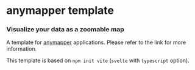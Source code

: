 # anymapper template
### Visualize your data as a zoomable map

A template for [anymapper](https://github.com/webvis/anymapper) applications. Please refer to the link for more information.

This template is based on `npm init vite` (`svelte` with `typescript` option).
